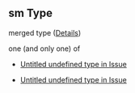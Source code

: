## sm Type

merged type ([Details](issue-allof-2-if-properties-sm.md))

one (and only one) of

*   [Untitled undefined type in Issue](issue-allof-2-if-properties-sm-oneof-0.md "check type definition")

*   [Untitled undefined type in Issue](issue-allof-2-if-properties-sm-oneof-1.md "check type definition")
